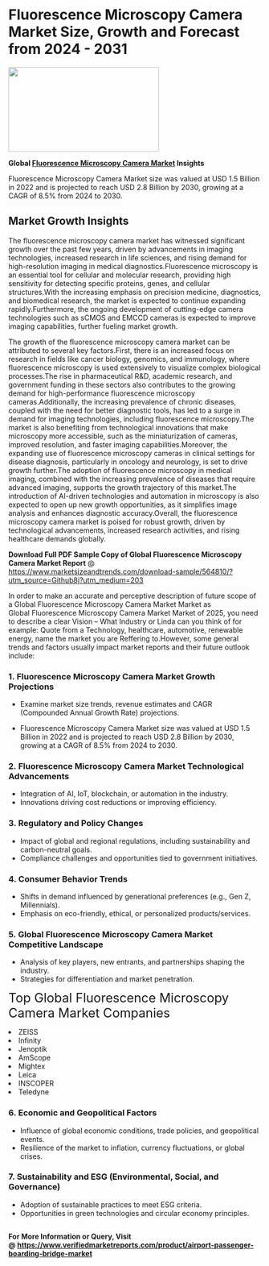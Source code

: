 <H1>Fluorescence Microscopy Camera Market Size, Growth and Forecast from 2024 - 2031</H1><img class="aligncenter size-medium wp-image-584254" src="https://thirdeyenews.in/wp-content/uploads/2024/09/Global-Market-Research-300x168.jpeg" alt="" width="300" height="168" /><p><strong>Global&nbsp;<a href="https://www.marketsizeandtrends.com/download-sample/564810/?utm_source=Github8j?utm_medium=203">Fluorescence Microscopy Camera Market</a> Insights</strong></p><p>Fluorescence Microscopy Camera Market size was valued at USD 1.5 Billion in 2022 and is projected to reach USD 2.8 Billion by 2030, growing at a CAGR of 8.5% from 2024 to 2030.</p><p><h2>Market Growth Insights</h2> <p>The fluorescence microscopy camera market has witnessed significant growth over the past few years, driven by advancements in imaging technologies, increased research in life sciences, and rising demand for high-resolution imaging in medical diagnostics.Fluorescence microscopy is an essential tool for cellular and molecular research, providing high sensitivity for detecting specific proteins, genes, and cellular structures.With the increasing emphasis on precision medicine, diagnostics, and biomedical research, the market is expected to continue expanding rapidly.Furthermore, the ongoing development of cutting-edge camera technologies such as sCMOS and EMCCD cameras is expected to improve imaging capabilities, further fueling market growth.</p> <p>The growth of the fluorescence microscopy camera market can be attributed to several key factors.First, there is an increased focus on research in fields like cancer biology, genomics, and immunology, where fluorescence microscopy is used extensively to visualize complex biological processes.The rise in pharmaceutical R&D, academic research, and government funding in these sectors also contributes to the growing demand for high-performance fluorescence microscopy cameras.Additionally, the increasing prevalence of chronic diseases, coupled with the need for better diagnostic tools, has led to a surge in demand for imaging technologies, including fluorescence microscopy.The market is also benefiting from technological innovations that make microscopy more accessible, such as the miniaturization of cameras, improved resolution, and faster imaging capabilities.Moreover, the expanding use of fluorescence microscopy cameras in clinical settings for disease diagnosis, particularly in oncology and neurology, is set to drive growth further.The adoption of fluorescence microscopy in medical imaging, combined with the increasing prevalence of diseases that require advanced imaging, supports the growth trajectory of this market.The introduction of AI-driven technologies and automation in microscopy is also expected to open up new growth opportunities, as it simplifies image analysis and enhances diagnostic accuracy.Overall, the fluorescence microscopy camera market is poised for robust growth, driven by technological advancements, increased research activities, and rising healthcare demands globally.</p> <p><span class=""><strong>Download Full PDF Sample Copy of Global Fluorescence Microscopy Camera Market Report</strong> @ <a href="https://www.marketsizeandtrends.com/download-sample/564810/?utm_source=Github8j?utm_medium=203" target="_blank">https://www.marketsizeandtrends.com/download-sample/564810/?utm_source=Github8j?utm_medium=203</a></span></p><p>In order to make an accurate and perceptive description of future scope of a Global&nbsp;Fluorescence Microscopy Camera Market Market as Global&nbsp;Fluorescence Microscopy Camera Market Market of 2025, you need to describe a clear Vision &ndash; What Industry or Linda can you think of for example: Quote from a Technology, healthcare, automotive, renewable energy, name the market you are Reffering to.However, some general trends and factors usually impact market reports and their future outlook include:</p><h3>1.&nbsp;<strong>Fluorescence Microscopy Camera Market Growth Projections</strong></h3><ul><li>Examine market size trends, revenue estimates and CAGR (Compounded Annual Growth Rate) projections.</li><li><p>Fluorescence Microscopy Camera Market size was valued at USD 1.5 Billion in 2022 and is projected to reach USD 2.8 Billion by 2030, growing at a CAGR of 8.5% from 2024 to 2030.</p></li></ul><h3>2.&nbsp;<strong>Fluorescence Microscopy Camera Market Technological Advancements</strong></h3><ul><li>Integration of AI, IoT, blockchain, or automation in the industry.</li><li>Innovations driving cost reductions or improving efficiency.</li></ul><h3>3.&nbsp;<strong>Regulatory and Policy Changes</strong></h3><ul><li>Impact of global and regional regulations, including sustainability and carbon-neutral goals.</li><li>Compliance challenges and opportunities tied to government initiatives.</li></ul><h3>4.&nbsp;<strong>Consumer Behavior Trends</strong></h3><ul><li>Shifts in demand influenced by generational preferences (e.g., Gen Z, Millennials).</li><li>Emphasis on eco-friendly, ethical, or personalized products/services.</li></ul><h3>5.&nbsp;<strong>Global Fluorescence Microscopy Camera Market Competitive Landscape</strong></h3><ul><li>Analysis of key players, new entrants, and partnerships shaping the industry.</li><li>Strategies for differentiation and market penetration.</li></ul><p data-pm-slice="1 1 []"><span style="color: inherit; font-family: inherit; font-size: 25px;">Top Global Fluorescence Microscopy Camera Market Companies</span></p><div class="" data-test-id=""><p><li>ZEISS</li><li> Infinity</li><li> Jenoptik</li><li> AmScope</li><li> Mightex</li><li> Leica</li><li> INSCOPER</li><li> Teledyne</li></p></div><h3>6.&nbsp;<strong>Economic and Geopolitical Factors</strong></h3><ul><li>Influence of global economic conditions, trade policies, and geopolitical events.</li><li>Resilience of the market to inflation, currency fluctuations, or global crises.</li></ul><h3>7.&nbsp;<strong>Sustainability and ESG (Environmental, Social, and Governance)</strong></h3><ul><li>Adoption of sustainable practices to meet ESG criteria.</li><li>Opportunities in green technologies and circular economy principles.</li></ul><h2><strong style="font-size: 14px;">For More Information or Query, Visit @&nbsp;</strong><a style="background-color: #ffffff; font-size: 14px;" href="https://www.marketsizeandtrends.com/report/fluorescence-microscopy-camera-market/" target="_blank">https://www.verifiedmarketreports.com/product/airport-passenger-boarding-bridge-market</a></h2>